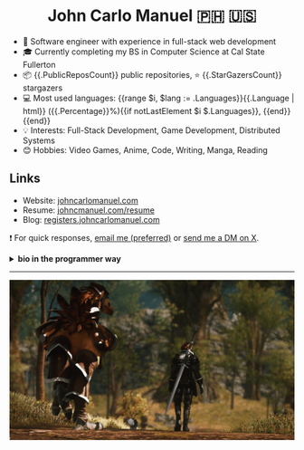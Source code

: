 <h1 align="center">John Carlo Manuel 🇵🇭 🇺🇸</h1>

- 👨‍ Software engineer with experience in full-stack web development 
- 🎓 Currently completing my BS in Computer Science at Cal State Fullerton
- 📦 {{.PublicReposCount}} public repositories, ⭐ {{.StarGazersCount}} stargazers 
- 💻 Most used languages:&nbsp;{{range $i, $lang := .Languages}}{{.Language | html}} ({{.Percentage}}%){{if notLastElement $i $.Languages}}, {{end}}{{end}} 
- 💡 Interests: Full-Stack Development, Game Development, Distributed Systems
- 😊 Hobbies: Video Games, Anime, Code, Writing, Manga, Reading

## Links  

- Website: [johncarlomanuel.com](https://johncarlomanuel.com/)
- Resume: [johncmanuel.com/resume](https://johncarlomanuel.com/resume)
- Blog: [registers.johncarlomanuel.com](https://registers.johncarlomanuel.com/)

❗ For quick responses, [email me (preferred)](mailto:johncnmanuel@gmail.com) or [send me a DM on X](https://x.com/messages/compose?recipient_id=1727183654676500480).

<details>
<summary><b>bio in the programmer way</b></summary>

```python
>>> from goated_programmers import johncmanuel
>>> import json
>>> john = johncmanuel()
>>> print(json.dumps(john.bio, indent=2))
{
  "name": "John Carlo Manuel",
  "occupation": "Software Engineer",
  "pronouns": "he/him",
  "schools": [
    "Skyline College",
    "California State University, Fullerton"
  ],
  "interests": [
    "Full-Stack Development",
    "Game Development",
    "Distributed Systems"
  ],
  "github_stats": {
    "public_repos": {{.PublicReposCount}},
    "stargazers": {{.StarGazersCount}}
  },
  "languages": {
    {{- range $i, $lang := .Languages}}
    "{{.Language | html}}": {
      "usage_percent": {{.Percentage}}
    }{{if notLastElement $i $.Languages}},{{end}}{{end}}
  },
  "hobbies": [
    "Video Games",
    "Anime",
    "Code",
    "Writing",
    "Manga",
    "Reading"
  ]
}
```

</details>

<hr />

<a href="https://johncarlomanuel.com/" target="_blank"><img src="media/banner.png" alt="banner" /></a>
